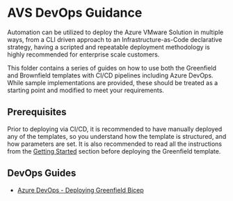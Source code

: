 # AVS DevOps Guidance

Automation can be utilized to deploy the Azure VMware Solution in multiple ways, from a CLI driven approach to an Infrastructure-as-Code declarative strategy, having a scripted and repeatable deployment methodology is highly recommended for enterprise scale customers. 

This folder contains a series of guides on how to use both the Greenfield and Brownfield templates with CI/CD pipelines including Azure DevOps. While sample implementations are provided, these should be treated as a starting point and modified to meet your requirements.

## Prerequisites

Prior to deploying via CI/CD, it is recommended to have manually deployed any of the templates, so you understand how the template is structured, and how parameters are set. It is also recommended to read all the instructions from the [Getting Started](../GettingStarted.md) section before deploying the Greenfield template.

## DevOps Guides

- [Azure DevOps - Deploying Greenfield Bicep](./AzureDevOps-Bicep/readme.md)